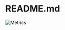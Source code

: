 # README.md

![Metrics](https://metrics.lecoq.io/PowerAppsDarren?template=classic&base.hireable=true&introduction=1&tweets=1&base=header%2C%20activity%2C%20community%2C%20repositories%2C%20metadata&base.indepth=false&base.hireable=true&base.skip=false&introduction=false&introduction.title=true&tweets=false&tweets.user=developermct&tweets.attachments=true&tweets.limit=3&config.timezone=America%2FNew_York)